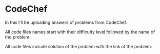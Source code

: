 # CodeChef
<p>In this I'll be uploading answers of problems from CodeChef.</p>
<p>All code files names start with their difficulty level followed by the name of the problem.</p>
<p>All code files include solution of the problem with the link of the problem.</p>
